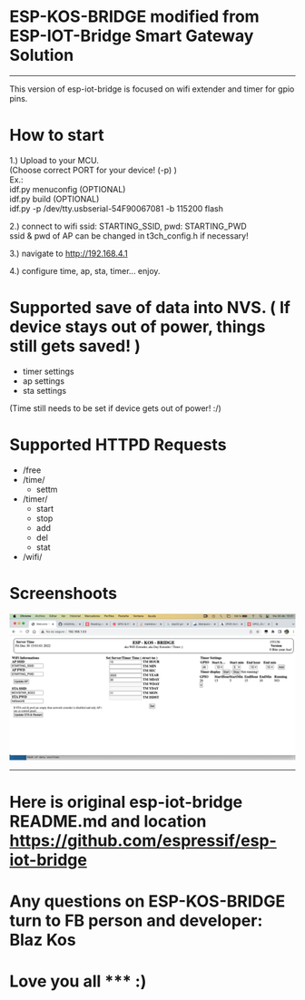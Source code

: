 # ESP-KOS-BRIDGE modified from ESP-IOT-Bridge Smart Gateway Solution
<hr>

This version of esp-iot-bridge is focused on wifi extender and timer for gpio pins.

# How to start<br>
1.) Upload to your MCU.<br>
    (Choose correct PORT for your device! (-p) )<br>
    Ex.:<br>
      idf.py menuconfig (OPTIONAL)<br>
      idf.py build      (OPTIONAL)<br>
      idf.py -p /dev/tty.usbserial-54F90067081 -b 115200 flash<br>

2.) connect to wifi ssid: STARTING_SSID, pwd: STARTING_PWD<br>
    ssid & pwd of AP can be changed in t3ch_config.h if necessary!<br>
    
3.) navigate to http://192.168.4.1<br>

4.) configure time, ap, sta, timer... enjoy.<br>

# Supported save of data into NVS. ( If device stays out of power, things still gets saved! )
  - timer settings
  - ap settings
  - sta settings

(Time still needs to be set if device gets out of power! :/)

# Supported HTTPD Requests
  * /free
  * /time/
    - settm
  * /timer/
    - start
    - stop
    - add
    - del
    - stat
  * /wifi/

# Screenshoots
![alt text](https://github.com/m5it/esp-kos-bridge/blob/main/screenshot_version-0.1.png)

<hr>

# Here is original esp-iot-bridge README.md and location https://github.com/espressif/esp-iot-bridge
# Any questions on ESP-KOS-BRIDGE turn to FB person and developer: Blaz Kos
# Love you all *** :)

